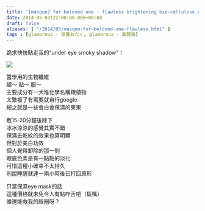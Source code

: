```yaml
---
title: '[masque] for beloved one - flawless brightening bio-cellulose eye mask'
date: 2014-05-03T22:00:00.000+08:00
draft: false
aliases: [ "/2014/05/masque-for-beloved-one-flawless.html" ]
tags : [glamorous - 保養おたく, glamorous - 面膜魂]
---
```


跪求快快貼走我的“under eye smoky shadow”！  

[![](https://2.bp.blogspot.com/-7y8SJMik_Vk/XDGlZGdzZpI/AAAAAAAAEkg/y3aqJXj_lVgJZbdVbh_OyKMvSd-0w7gawCLcBGAs/s640/95.jpg)](https://2.bp.blogspot.com/-7y8SJMik_Vk/XDGlZGdzZpI/AAAAAAAAEkg/y3aqJXj_lVgJZbdVbh_OyKMvSd-0w7gawCLcBGAs/s1600/95.jpg)

醫學用的生物纖維  
超～ 貼～ 服～  
主要成分有一大堆化學名稱跟植物  
太繁複了有需要就自行google  
總之就是一些會白會保濕的東東  
  
敷15-20分鐘後除下  
冰冰涼涼的感覺其實不錯  
保濕去乾紋的效果也算明顯  
但對於美白功效  
個人覺得卸除的那一刻  
眼底色素是有一點點的淡化  
可惜這種小確幸不太持久  
別說睡醒就連一兩小時後已打回原形  
  
只當保濕eye mask的話  
這種價格就未免令人有點咋舌吧（扁嘴）  
誰還能救我的眼圈呀？